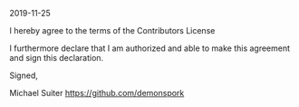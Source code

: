 2019-11-25

I hereby agree to the terms of the Contributors License

I furthermore declare that I am authorized and able to make this
agreement and sign this declaration.

Signed,

Michael Suiter
https://github.com/demonspork
